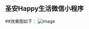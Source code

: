 ## 圣安Happy生活微信小程序
##效果图如下：
 ![image](https://github.com/mindasiy/smallwx/raw/master/images-folder/psdx.jpg)